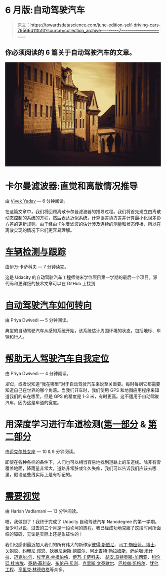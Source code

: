 # 6 月版:自动驾驶汽车

> 原文：<https://towardsdatascience.com/june-edition-self-driving-cars-79566d11fbf0?source=collection_archive---------7----------------------->

## 你必须阅读的 6 篇关于自动驾驶汽车的文章。

![](img/03995bdddc46250d4ebec936d88312d7.png)

# 卡尔曼滤波器:直觉和离散情况推导

由 [Vivek Yadav](https://medium.com/u/b783495cc56b?source=post_page-----79566d11fbf0--------------------------------) — 6 分钟阅读。

在这篇文章中，我们将回顾离散卡尔曼滤波器的推导过程。我们将首先建立由离散动态控制的系统的方程，然后表达近似系统，计算误差协方差并计算最小化误差协方差的更新规则。由于经由卡尔曼滤波的估计涉及连续的测量和状态传播，所以在离散实现的情况下它们更容易理解。

# [车辆检测与跟踪](https://medium.com/towards-data-science/vehicle-detection-and-tracking-44b851d70508)

由伊万·卡萨科夫 — 7 分钟读完。

这是 Udacity 的自动驾驶汽车工程师纳米学位项目第一学期的最后一个项目。源代码和更详细的技术文章可以在 GitHub 上找到

# [自动驾驶汽车如何转向](https://medium.com/towards-data-science/how-self-driving-cars-steer-c8e4b5b55d7f)

由 Priya Dwivedi — 5 分钟阅读。

典型的自动驾驶汽车从感知系统开始，该系统估计周围环境的状态，包括地标、车辆和行人。

# [帮助无人驾驶汽车自我定位](https://medium.com/towards-data-science/helping-a-self-driving-car-localize-itself-88705f419e4a)

由 Priya Dwivedi — 4 分钟阅读。

*定位*，或者说知道“我在哪里”对于自动驾驶汽车来说至关重要。每时每刻它都需要知道自己在世界的哪个角落。当我们开车时，我们使用 GPS 和地图应用程序来知道我们的车在哪里。但是 GPS 的精度是 1-3 米，有时更高。这不适用于自动驾驶汽车，因为这是车道的宽度。

# 用深度学习进行车道检测([第一部分](https://medium.com/towards-data-science/lane-detection-with-deep-learning-part-1-9e096f3320b7) & [第二部分](https://medium.com/towards-data-science/lane-detection-with-deep-learning-part-2-3ba559b5c5af)

由[迈克尔处女座](https://medium.com/u/6aadf5fd176b?source=post_page-----79566d11fbf0--------------------------------) — 10 & 9 分钟阅读。

即使在各种各样的条件下，人们也可以相当容易地找到道路上的车道线。除非有雪覆盖地面，降雨量非常大，道路非常脏或年久失修，我们可以告诉我们应该去哪里，假设这些线实际上是有标记的。

# [需要视觉](https://medium.com/towards-data-science/vision-needed-d2b0c7fd2387)

由 Harish Vadlamani — 13 分钟阅读。

嗯，我做到了！我终于完成了 Udacity 自动驾驶汽车 Nanodegree 的第一学期。至少可以说，过去的三个月是一段坎坷的旅程，我已经成功地克服了这段时间所面临的障碍，无论是实际上还是象征性的！

我们也感谢最近加入我们的所有伟大的新作家[彼得·斯威尼](https://medium.com/u/4aa599f60bc8?source=post_page-----79566d11fbf0--------------------------------)、[马丁·施密茨、博士](https://medium.com/u/73ad31bcb312?source=post_page-----79566d11fbf0--------------------------------)、[关朝聪](https://medium.com/u/ff7355a2179d?source=post_page-----79566d11fbf0--------------------------------)、[约翰尼·邓恩](https://medium.com/u/89a7f7d638af?source=post_page-----79566d11fbf0--------------------------------)、[狄奥尼索斯·鲍威尔](https://medium.com/u/3ab34033bb06?source=post_page-----79566d11fbf0--------------------------------)、[阿比吉特·勃拉姆斯](https://medium.com/u/711294d3c11c?source=post_page-----79566d11fbf0--------------------------------)、[萨纳坦·米什拉](https://medium.com/u/e9ed2c413620?source=post_page-----79566d11fbf0--------------------------------)、[迈克尔·何](https://medium.com/u/89aa469d24e4?source=post_page-----79566d11fbf0--------------------------------)、[埃里克·兰根伯格](https://medium.com/u/383f735a07c7?source=post_page-----79566d11fbf0--------------------------------)、[伊万·卡萨科夫](https://medium.com/u/e00831d2bd09?source=post_page-----79566d11fbf0--------------------------------)、 [](https://medium.com/u/e00831d2bd09?source=post_page-----79566d11fbf0--------------------------------) [胡安.马特奥斯-加西亚](https://medium.com/u/16a312f50050?source=post_page-----79566d11fbf0--------------------------------)、[科伦廷·杜古埃](https://medium.com/u/6005ed83688a?source=post_page-----79566d11fbf0--------------------------------)、[泰勒·基利安](https://medium.com/u/e092bd8e6cca?source=post_page-----79566d11fbf0--------------------------------)、[布伦丹·贝利](https://medium.com/u/c2c68147e302?source=post_page-----79566d11fbf0--------------------------------)、[克里斯·文泰歇尔](https://medium.com/u/3aabbea0530?source=post_page-----79566d11fbf0--------------------------------)、[巴拉兹·凯格尔](https://medium.com/u/cc524271ea2b?source=post_page-----79566d11fbf0--------------------------------)、[犹他工程](https://medium.com/u/2552eb6f8ca5?source=post_page-----79566d11fbf0--------------------------------)、[亨里克·林德伯格](https://medium.com/u/ef43746519c?source=post_page-----79566d11fbf0--------------------------------)等众多。